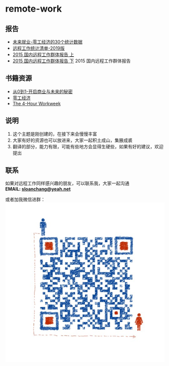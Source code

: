 # remote-work

## 报告
* [未来就业-零工经济的30个统计数据](https://github.com/sloan-zhang/remote-work/blob/master/Report/Statistics/%E6%9C%AA%E6%9D%A5%E5%B0%B1%E4%B8%9A-%E9%9B%B6%E5%B7%A5%E7%BB%8F%E6%B5%8E%E7%9A%8430%E4%B8%AA%E7%BB%9F%E8%AE%A1%E6%95%B0%E6%8D%AE.md)
* [远程工作统计清单-2019版](https://github.com/sloan-zhang/remote-work/blob/master/Report/Statistics/%E8%BF%9C%E7%A8%8B%E5%B7%A5%E4%BD%9C%E7%BB%9F%E8%AE%A1%E6%B8%85%E5%8D%95-2019%E7%89%88.md)
* [2015 国内远程工作群体报告 上](https://3cwork.com/discussions/733)
* [2015 国内远程工作群体报告 下](https://3cwork.com/discussions/747)
2015 国内远程工作群体报告
## 书籍资源
* [从0到1-开启商业与未来的秘密](https://github.com/sloan-zhang/remote-work/blob/master/doc/%E4%BB%8E0%E5%88%B01-%E5%BC%80%E5%90%AF%E5%95%86%E4%B8%9A%E4%B8%8E%E6%9C%AA%E6%9D%A5%E7%9A%84%E7%A7%98%E5%AF%86.pdf)
* [零工经济](https://github.com/sloan-zhang/remote-work/tree/master/doc/%E9%9B%B6%E5%B7%A5%E7%BB%8F%E6%B5%8E)
* [The 4-Hour Workweek](https://github.com/sloan-zhang/remote-work/blob/master/doc/The%204-Hour%20Workweek.pdf)
## 说明
1. 这个主题是刚创建的，在接下来会慢慢丰富
2. 大家有好的资源也可以放进来，大家一起积土成山，集腋成裘
3. 翻译的部分，能力有限，可能有些地方会显得生硬些，如果有好的建议，欢迎提出
## 联系
如果对远程工作同样感兴趣的朋友，可以联系我，大家一起沟通  
**EMAIL: sloanchang@yeah.net** 

或者加我微信进群：  
![img](https://github.com/sloan-zhang/remote-work/blob/master/img/wx.jpg)
